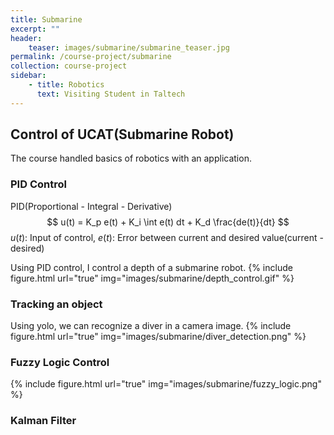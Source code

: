 ```yaml
---
title: Submarine
excerpt: ""
header:
    teaser: images/submarine/submarine_teaser.jpg
permalink: /course-project/submarine
collection: course-project
sidebar:
    - title: Robotics
      text: Visiting Student in Taltech
---
```


## Control of UCAT(Submarine Robot)
The course handled basics of robotics with an application.
   
### PID Control
PID(Proportional - Integral - Derivative)
$$ u(t) = K_p e(t) + K_i \int e(t) dt + K_d \frac{de(t)}{dt} $$
$u(t)$: Input of control, $e(t)$: Error between current and desired value(current - desired) 

Using PID control, I control a depth of a submarine robot.
{% include figure.html url="true" img="images/submarine/depth_control.gif" %}

### Tracking an object
Using yolo, we can recognize a diver in a camera image.
{% include figure.html url="true" img="images/submarine/diver_detection.png" %}

### Fuzzy Logic Control
{% include figure.html url="true" img="images/submarine/fuzzy_logic.png" %}


### Kalman Filter
$$ $$



